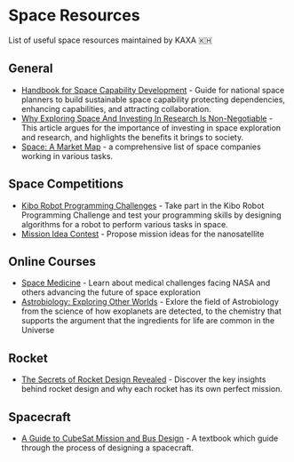 # Space Resources
List of useful space resources maintained by KAXA 🇰🇭 

## General
* [Handbook for Space Capability Development](https://www.cgdev.org/publication/handbook-space-capability-development) - Guide for national space planners to build sustainable space capability protecting dependencies, enhancing capabilities, and attracting collaboration. 
* [Why Exploring Space And Investing In Research Is Non-Negotiable](https://www.forbes.com/sites/startswithabang/2017/10/26/even-while-the-world-suffers-investing-in-science-is-non-negotiable/?sh=64ddfb7b1647) - This article argues for the importance of investing in space exploration and research, and highlights the benefits it brings to society.
* [Space: A Market Map](https://a16z.com/2023/03/17/space-market-map/) - a comprehensive list of space companies working in various tasks. 

## Space Competitions
* [Kibo Robot Programming Challenges](https://jaxa.krpc.jp/) - Take part in the Kibo Robot Programming Challenge and test your programming skills by designing algorithms for a robot to perform various tasks in space.
* [Mission Idea Contest](https://www.spacemic.net/faq.html) - Propose mission ideas for the nanosatellite

## Online Courses
* [Space Medicine](https://www.coursera.org/learn/space-medicine-duke) - Learn about medical challenges facing NASA and others advancing the future of space exploration
* [Astrobiology: Exploring Other Worlds](https://www.coursera.org/learn/astrobiology-exploring-other-worlds) - Exlore the field of Astrobiology from the science of how exoplanets are detected, to the chemistry that supports the argument that the ingredients for life are common in the Universe

## Rocket
* [The Secrets of Rocket Design Revealed](https://medium.com/@ToryBrunoULA/the-secrets-of-rocket-design-revealed-e2c7fc89694c) - Discover the key insights behind rocket design and why each rocket has its own perfect mission.

## Spacecraft
* [A Guide to CubeSat Mission and Bus Design](https://pressbooks-dev.oer.hawaii.edu/epet302/) - A textbook which guide through the process of designing a spacecraft. 
